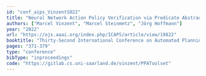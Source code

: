 ```yaml
---
id: "conf_aips_VinzentS022"
title: "Neural Network Action Policy Verification via Predicate Abstraction."
authors: ["Marcel Vinzent", "Marcel Steinmetz", "Jörg Hoffmann"]
year: "2022"
url: "https://ojs.aaai.org/index.php/ICAPS/article/view/19822"
booktitle: "Thirty-Second International Conference on Automated Planning and Scheduling, ICAPS 2022"
pages: "371-379"
type: "conference"
bibType: "inproceedings"
code: "https://gitlab.cs.uni-saarland.de/vinzent/PPAToolset"
---
```

